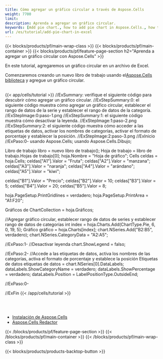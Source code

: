 ```yaml
---
title: Cómo agregar un gráfico circular a través de Aspose.Cells
weight: 7700
limit:
description: Aprenda a agregar un gráfico circular.
keywords: [Add pie chart., how to add pie chart in Aspose.Cells., how to add pie chart using Aspose.Cells]
url: /es/tutorial/add-pie-chart-in-excel
---
```

{{< blocks/products/pf/main-wrap-class >}}
{{< blocks/products/pf/main-container >}}
{{< blocks/products/pf/feature-page-section h2="Aprenda a agregar un gráfico circular con Aspose.Cells" >}}

<p>
En este tutorial, agregaremos un gráfico circular en un archivo de Excel.
</p>

<p>
 Comenzaremos creando un nuevo libro de trabajo usando el<a href="https://www.nuget.org/packages/Aspose.Cells">Aspose.Cells biblioteca</a> y agregue un gráfico circular.
</p>

<br />
{{< app/cells/tutorial >}}
//ExSummary: verifique el siguiente código para descubrir cómo agregar un gráfico circular.
//ExStepSummary:0: el siguiente código muestra cómo agregar un gráfico circular, establecer el rango de datos de la serie y establecer el rango de datos de la categoría.
//ExStepImage:0:paso-1.png
//ExStepSummary:1: el siguiente código muestra cómo desactivar la leyenda.
//ExStepImage:1:paso-2.png
//ExStepSummary:2: el siguiente código muestra cómo acceder a las etiquetas de datos, activar los nombres de categorías, activar el formato de porcentaje y establecer la posición.
//ExStepImage:2:paso-3.png
//ExInicio
//ExPaso:0-
usando Aspose.Cells;
usando Aspose.Cells.Dibujo;

Libro de trabajo libro = nuevo libro de trabajo();
Hoja de trabajo = libro de trabajo.Hojas de trabajo[0];
hoja.Nombre = "Hoja de gráfico";
Cells celdas = hoja.Cells;
celdas["A1"].Valor = "Fruta";
celdas["A2"].Valor = "manzana";
celdas["A3"].Valor = "naranja";
celdas["A4"].Valor = "arándano";
celdas["A5"].Valor = "kiwi";

celdas["B1"].Valor = "Precio";
celdas["B2"].Valor = 10;
celdas["B3"].Valor = 5;
celdas["B4"].Valor = 20;
celdas["B5"].Valor = 8;

hoja.PageSetup.PrintGridlines = verdadero;
hoja.PageSetup.PrintArea = "A1:F20";

Gráficos de ChartCollection = hoja.Gráficos;

//Agregar gráfico circular, establecer rango de datos de series y establecer rango de datos de categorías
int index = hoja.Charts.Add(ChartType.Pie, 6, 0, 19, 5);
Gráfico gráfico = hoja.Charts[index];
chart.NSeries.Add("B2:B5", verdadero);
chart.NSeries.CategoryData = "A2:A5";

//ExPaso:1-
//Desactivar leyenda
chart.ShowLegend = falso;

//ExPaso:2-
//Accede a las etiquetas de datos, activa los nombres de las categorías, activa el formato de porcentaje y establece la posición
Etiquetas de datos etiquetas de datos = chart.NSeries[0].DataLabels;
dataLabels.ShowCategoryName = verdadero;
dataLabels.ShowPercentage = verdadero;
dataLabels.Position = LabelPositionType.OutsideEnd;

//ExPaso:0-

//ExFin
{{< /app/cells/tutorial >}}
<br />

<br />
<br />
<div class="code-sample">
    <ul class="link-list">
        <li class="link-item"><a href="https://docs.aspose.com/cells/net/installation/">Instalación de Aspose.Cells</a></li>
        <li class="link-item"><a href="https://products.aspose.app/cells/editor/">Aspose.Cells Redactor</a></li>
    </ul>
</div>

{{< /blocks/products/pf/feature-page-section >}}
{{< /blocks/products/pf/main-container >}}
{{< /blocks/products/pf/main-wrap-class >}}

{{< blocks/products/products-backtop-button >}}